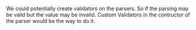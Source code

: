 We could potentially create validators on the parsers. So if the parsing may be valid but the value may be invalid. Custom Validators in the contructor of the parser would be the way to do it.